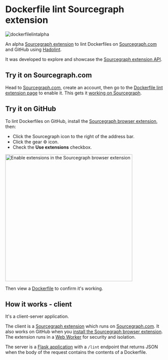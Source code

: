 # Dockerfile lint Sourcegraph extension

![dockerfilelintalpha](https://user-images.githubusercontent.com/133014/49771794-9e432400-fc9f-11e8-9ecf-cb768ef2fa99.gif)

An alpha [Sourcegraph extension](https://docs.sourcegraph.com/extensions/) to lint Dockerfiles on [Sourcegraph.com](https://sourcegraph.com) and GitHub using [Hadolint](https://github.com/hadolint/hadolint).

It was developed to explore and showcase the [Sourcegraph extension API](https://docs.sourcegraph.com/extensions/authoring).

## Try it on Sourcegraph.com

Head to [Sourcegraph.com](https://sourcegraph.com), create an account, then go to the [Dockerfile lint extension page](https://sourcegraph.com/extensions/ryan-blunden/dockerfile-lint) to enable it. This gets it [working on Sourcegraph](https://sourcegraph.com/github.com/freebroccolo/docker-haskell@master/-/blob/8.6/Dockerfile).

## Try it on GitHub

To lint Dockerfiles on GitHub, install the [Sourcegraph browser extension](https://docs.sourcegraph.com/integration/browser_extension), then:

- Click the Sourcegraph icon to the right of the address bar.
- Click the gear ⚙️ icon.
- Check the **Use extensions** checkbox.

<img alt="Enable extensions in the Sourcegraph browser extension" src="https://docs.sourcegraph.com/extensions/authoring/img/enable-sourcegraph-extensions.png" width="400px" />

Then view a [Dockerfile](https://github.com/freebroccolo/docker-haskell/blob/master/8.6/Dockerfile) to confirm it's working.

## How it works - client

It's a client-server application.

The client is a [Sourcegraph extension](https://sourcegraph.com/extensions/ryan-blunden/dockerfile-lint) which runs on [Sourcegraph.com](https://sourcegraph.com). It also works on GitHub when you [install the Sourcegraph browser extension](https://docs.sourcegraph.com/integration/browser_extension). The extension runs in a [Web Worker](https://developer.mozilla.org/en-US/docs/Web/API/Web_Workers_API/Using_web_workers) for security and isolation.

The server is a [Flask application](http://flask.pocoo.org/) with a `/lint` endpoint that returns JSON when the body of the request contains the contents of a Dockerfile.
